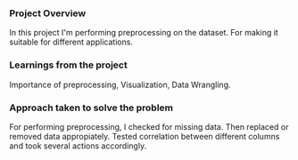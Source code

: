 ### Project Overview

 In this project I'm performing preprocessing on the dataset. For making it suitable for different applications.


### Learnings from the project

 Importance of preprocessing, Visualization, Data Wrangling.


### Approach taken to solve the problem

 For performing preprocessing, I checked for missing data. Then replaced or removed data appropiately. Tested correlation between different columns and took several actions accordingly.


